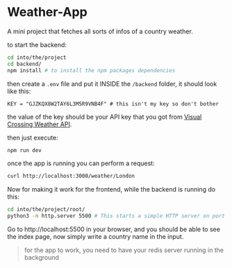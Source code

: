 # Weather-App
A mini project that fetches all sorts of infos of a country weather.

to start the backend:

```sh
cd into/the/project
cd backend/
npm install # to install the npm packages dependencies
```

then create a `.env` file and put it INSIDE the `/backend` folder, it should look like this:

```
KEY = "GJZKQX8W2TAY6L3M5R9VNB4F" # this isn't my key so don't bother
```

the value of the key should be your API key that you got from [Visual Crossing Weather API](https://weather.visualcrossing.com).

then just execute:

```sh
npm run dev
```

once the app is running you can perform a request:

```sh
curl http://localhost:3000/weather/London
```

Now for making it work for the frontend, while the backend is running do this:

```sh
cd into/the/project/root/
python3 -m http.server 5500 # This starts a simple HTTP server on port 5500
```

Go to http://localhost:5500 in your browser, and you should be able to see the index page, now simply write a country name in the input.

> for the app to work, you need to have your redis server running in the background